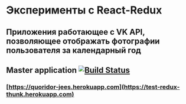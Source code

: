 # Эксперименты с React-Redux
## Приложения работающее с VK API, позволяющее отображать фотографии пользователя за календарный год

## Master application [![Build Status](https://travis-ci.org/vileven/ReduxTesting.svg?branch=master)](https://travis-ci.org/vileven/ReduxTesting)
### [https://quoridor-jees.herokuapp.com](https://test-redux-thunk.herokuapp.com)